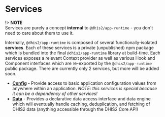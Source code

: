 # Services

!> **NOTE**<br/>Services are purely a concept **internal** to `@dhis2/app-runtime` - you don't need to care about them to use it.

Internally, `@dhis2/app-runtime` is composed of several functionally-isolated **services**.  Each of these services is a private (unpublished) npm package which is bundled into the final `@dhis2/app-runtime` library at build-time.  Each services exposes a relevant Context provider as well as various Hook and Component interfaces which are re-exported by the `@dhis2/app-runtime` public package.  There are currently only 2 services, but more will be added soon.

* [**Config**](https://github.com/dhis2/app-runtime/blob/master/services/config) - Provide access to basic application configuration values from anywhere within an application.  *NOTE: this services is special because it can be a dependency of other services!*
* [**Data**](https://github.com/dhis2/app-runtime/blob/master/services/data) - Provides a declarative data access interface and data engine which will eventually handle caching, deduplication, and fetching of DHIS2 data (anything accessible through the DHIS2 Core API)
